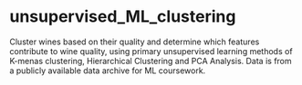 # unsupervised_ML_clustering
Cluster wines based on their quality and determine which features contribute to wine quality, using primary unsupervised learning methods of K-menas clustering, Hierarchical Clustering and PCA Analysis. Data is from a publicly available data archive for ML coursework.

